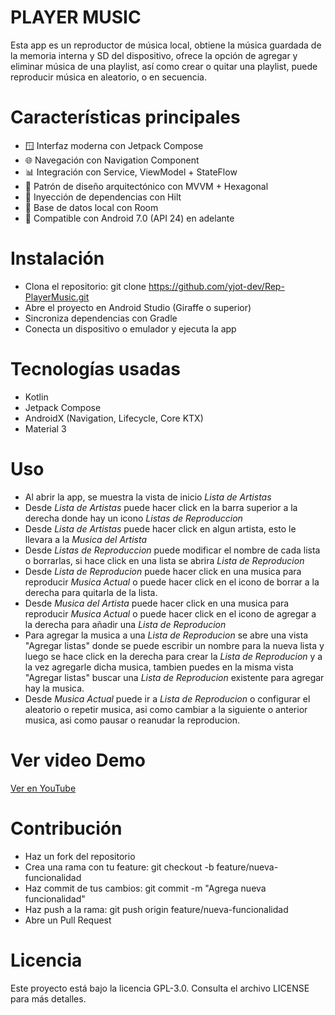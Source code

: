 # PLAYER MUSIC
Esta app es un reproductor de música local, obtiene la música guardada de la memoria interna y SD del dispositivo, ofrece la opción de agregar y eliminar música de una playlist, así como crear o quitar una playlist, puede reproducir música en aleatorio, o en secuencia.

# Características principales
- 🪟 Interfaz moderna con Jetpack Compose
- 🌐 Navegación con Navigation Component
- 📊 Integración con Service, ViewModel + StateFlow
- 🎨 Patrón de diseño arquitectónico con MVVM + Hexagonal
- 🧩 Inyección de dependencias con Hilt
- 💽 Base de datos local con Room
- 📱 Compatible con Android 7.0 (API 24) en adelante

# Instalación
- Clona el repositorio: git clone https://github.com/yjot-dev/Rep-PlayerMusic.git
- Abre el proyecto en Android Studio (Giraffe o superior)
- Sincroniza dependencias con Gradle
- Conecta un dispositivo o emulador y ejecuta la app

# Tecnologías usadas
- Kotlin
- Jetpack Compose
- AndroidX (Navigation, Lifecycle, Core KTX)
- Material 3

# Uso
- Al abrir la app, se muestra la vista de inicio *Lista de Artistas*
- Desde *Lista de Artistas* puede hacer click en la barra superior a la derecha donde hay un icono *Listas de Reproduccion*
- Desde *Lista de Artistas* puede hacer click en algun artista, esto le llevara a la *Musica del Artista*
- Desde *Listas de Reproduccion* puede modificar el nombre de cada lista o borrarlas, si hace click en una lista se abrira *Lista de Reproducion*
- Desde *Lista de Reproducion* puede hacer click en una musica para reproducir *Musica Actual* o puede hacer click en el icono de borrar a la derecha para quitarla de la lista.
- Desde *Musica del Artista* puede hacer click en una musica para reproducir *Musica Actual* o puede hacer click en el icono de agregar a la derecha para añadir una *Lista de Reproducion*
- Para agregar la musica a una *Lista de Reproducion* se abre una vista "Agregar listas" donde se puede escribir un nombre para la nueva lista y luego se hace click en la derecha para crear la *Lista de Reproducion* y a la vez agregarle dicha musica, tambien puedes en la misma vista "Agregar listas" buscar una *Lista de Reproducion* existente para agregar hay la musica.
- Desde *Musica Actual* puede ir a *Lista de Reproducion* o configurar el aleatorio o repetir musica, asi como cambiar a la siguiente o anterior musica, asi como pausar o reanudar la reproducion.

# Ver video Demo
[Ver en YouTube](https://youtu.be/8OROZRqCzdU?si=VAOE7lX58A5ScVyq)

# Contribución
- Haz un fork del repositorio
- Crea una rama con tu feature: git checkout -b feature/nueva-funcionalidad
- Haz commit de tus cambios: git commit -m "Agrega nueva funcionalidad"
- Haz push a la rama: git push origin feature/nueva-funcionalidad
- Abre un Pull Request

# Licencia
Este proyecto está bajo la licencia GPL-3.0. Consulta el archivo LICENSE para más detalles.
